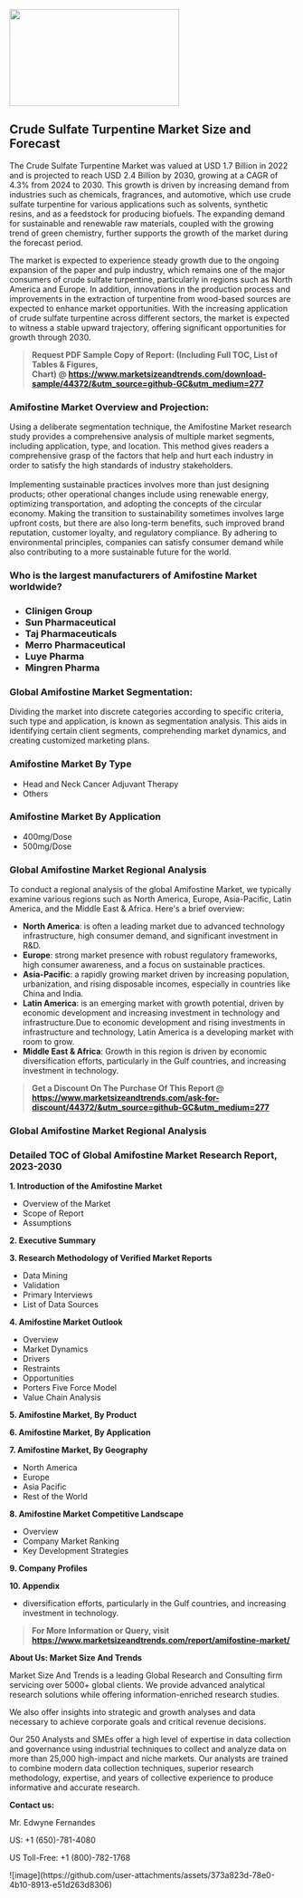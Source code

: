 <p><img class="alignnone size-medium wp-image-20088" src="https://ffe5etoiles.com/wp-content/uploads/2024/12/MST1-300x171.png" alt="" width="300" height="171" /></p><h2>Crude Sulfate Turpentine Market Size and Forecast</h2><p>The Crude Sulfate Turpentine Market was valued at USD 1.7 Billion in 2022 and is projected to reach USD 2.4 Billion by 2030, growing at a CAGR of 4.3% from 2024 to 2030. This growth is driven by increasing demand from industries such as chemicals, fragrances, and automotive, which use crude sulfate turpentine for various applications such as solvents, synthetic resins, and as a feedstock for producing biofuels. The expanding demand for sustainable and renewable raw materials, coupled with the growing trend of green chemistry, further supports the growth of the market during the forecast period.</p><p>The market is expected to experience steady growth due to the ongoing expansion of the paper and pulp industry, which remains one of the major consumers of crude sulfate turpentine, particularly in regions such as North America and Europe. In addition, innovations in the production process and improvements in the extraction of turpentine from wood-based sources are expected to enhance market opportunities. With the increasing application of crude sulfate turpentine across different sectors, the market is expected to witness a stable upward trajectory, offering significant opportunities for growth through 2030.</p></p><blockquote id="" class=""><strong>Request PDF Sample Copy of Report: (Including Full TOC, List of Tables &amp; Figures, Chart)&nbsp;@&nbsp;<strong><a href="https://www.marketsizeandtrends.com/download-sample/44372/&utm_source=github-GC&utm_medium=277" target="_blank">https://www.marketsizeandtrends.com/download-sample/44372/&utm_source=github-GC&utm_medium=277</a></strong></strong></blockquote><h3 id="" class="">Amifostine Market&nbsp;Overview and Projection:</h3><p id="" class="">Using a deliberate segmentation technique, the Amifostine Market research study provides a comprehensive analysis of multiple market segments, including application, type, and location. This method gives readers a comprehensive grasp of the factors that help and hurt each industry in order to satisfy the high standards of industry stakeholders. <br /> <br />Implementing sustainable practices involves more than just designing products; other operational changes include using renewable energy, optimizing transportation, and adopting the concepts of the circular economy. Making the transition to sustainability sometimes involves large upfront costs, but there are also long-term benefits, such improved brand reputation, customer loyalty, and regulatory compliance. By adhering to environmental principles, companies can satisfy consumer demand while also contributing to a more sustainable future for the world.</p><h3 id="" class="">Who is the largest manufacturers of&nbsp;Amifostine Market worldwide?</h3><h3 class=""><p><ul><li>Clinigen Group </li><li> Sun Pharmaceutical </li><li> Taj Pharmaceuticals </li><li> Merro Pharmaceutical </li><li> Luye Pharma </li><li> Mingren Pharma</li></ul></p></h3><h3 id="" class="">Global&nbsp;Amifostine Market Segmentation:</h3><p id="" class="">Dividing the market into discrete categories according to specific criteria, such type and application, is known as segmentation analysis. This aids in identifying certain client segments, comprehending market dynamics, and creating customized marketing plans.</p><h3 id="" class="">Amifostine Market&nbsp;By Type</h3><p><p><ul><li>Head and Neck Cancer Adjuvant Therapy </li><li> Others</p></li></ul></p></p><h3 id="" class="">Amifostine Market&nbsp;By Application</h3><p class=""><p><ul><li>400mg/Dose </li><li> 500mg/Dose</li></ul></p></p><h3 id="" class="">Global Amifostine Market Regional Analysis</h3><p id="" class="">To conduct a regional analysis of the global Amifostine Market, we typically examine various regions such as North America, Europe, Asia-Pacific, Latin America, and the Middle East &amp; Africa. Here's a brief overview:</p><ul><li><strong>North America</strong>: is often a leading market due to advanced technology infrastructure, high consumer demand, and significant investment in R&amp;D.</li><li><strong>Europe</strong>: strong market presence with robust regulatory frameworks, high consumer awareness, and a focus on sustainable practices.</li><li><strong>Asia-Pacific</strong>: a rapidly growing market driven by increasing population, urbanization, and rising disposable incomes, especially in countries like China and India.</li><li><strong>Latin America</strong>: is an emerging market with growth potential, driven by economic development and increasing investment in technology and infrastructure.Due to economic development and rising investments in infrastructure and technology, Latin America is a developing market with room to grow.</li><li><strong>Middle East &amp; Africa</strong>: Growth in this region is driven by economic diversification efforts, particularly in the Gulf countries, and increasing investment in technology.</li></ul><blockquote id="" class=""><strong>Get a Discount On The Purchase Of This Report @ <strong><a href="https://www.marketsizeandtrends.com/ask-for-discount/44372/&utm_source=github-GC&utm_medium=277" target="_blank">https://www.marketsizeandtrends.com/ask-for-discount/44372/&utm_source=github-GC&utm_medium=277</a></strong></strong></blockquote><h3 id="" class="">Global Amifostine Market Regional Analysis</h3><h3 id="" class="">Detailed TOC of Global Amifostine Market Research Report, 2023-2030</h3><p id="" class=""><strong>1. Introduction of the Amifostine Market</strong></p><ul><li>Overview of the Market</li><li>Scope of Report</li><li>Assumptions</li></ul><p id="" class=""><strong>2. Executive Summary</strong></p><p id="" class=""><strong>3. Research Methodology of Verified Market Reports</strong></p><ul><li>Data Mining</li><li>Validation</li><li>Primary Interviews</li><li>List of Data Sources</li></ul><p id="" class=""><strong>4. Amifostine Market Outlook</strong></p><ul><li>Overview</li><li>Market Dynamics</li><li>Drivers</li><li>Restraints</li><li>Opportunities</li><li>Porters Five Force Model</li><li>Value Chain Analysis</li></ul><p id="" class=""><strong>5. Amifostine Market, By Product</strong></p><p id="" class=""><strong>6. Amifostine Market, By Application</strong></p><p id="" class=""><strong>7. Amifostine Market, By Geography</strong></p><ul><li>North America</li><li>Europe</li><li>Asia Pacific</li><li>Rest of the World</li></ul><p id="" class=""><strong>8. Amifostine Market Competitive Landscape</strong></p><ul><li>Overview</li><li>Company Market Ranking</li><li>Key Development Strategies</li></ul><p id="" class=""><strong>9. Company Profiles</strong></p><p id="" class=""><strong>10. Appendix</strong></p><ul><li>diversification efforts, particularly in the Gulf countries, and increasing investment in technology.</li></ul><blockquote id="" class=""><strong>For More Information or Query, visit <strong><strong><a href="https://www.marketsizeandtrends.com/report/amifostine-market/" target="_blank">https://www.marketsizeandtrends.com/report/amifostine-market/</a></strong></strong></strong></blockquote><p id="" class=""><strong>About Us: Market Size And Trends</strong></p><p id="" class="">Market Size And Trends is a leading Global Research and Consulting firm servicing over 5000+ global clients. We provide advanced analytical research solutions while offering information-enriched research studies.</p><p id="" class="">We also offer insights into strategic and growth analyses and data necessary to achieve corporate goals and critical revenue decisions.</p><p id="" class="">Our 250 Analysts and SMEs offer a high level of expertise in data collection and governance using industrial techniques to collect and analyze data on more than 25,000 high-impact and niche markets. Our analysts are trained to combine modern data collection techniques, superior research methodology, expertise, and years of collective experience to produce informative and accurate research.</p><p id="" class=""><strong>Contact us:</strong></p><p id="" class="">Mr. Edwyne Fernandes</p><p id="" class="">US: +1 (650)-781-4080</p><p id="" class="">US Toll-Free: +1 (800)-782-1768</p>
![image](https://github.com/user-attachments/assets/373a823d-78e0-4b10-8913-e51d263d8306)
